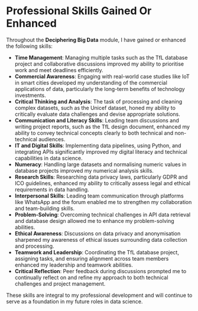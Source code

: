 # Professional Skills Gained Or Enhanced

Throughout the **Deciphering Big Data** module, I have gained or enhanced the following skills:

- **Time Management**: Managing multiple tasks such as the TfL database project and collaborative discussions improved my ability to prioritise work and meet deadlines efficiently.
- **Commercial Awareness**: Engaging with real-world case studies like IoT in smart cities developed my understanding of the commercial applications of data, particularly the long-term benefits of technology investments.
- **Critical Thinking and Analysis**: The task of processing and cleaning complex datasets, such as the Unicef dataset, honed my ability to critically evaluate data challenges and devise appropriate solutions.
- **Communication and Literacy Skills**: Leading team discussions and writing project reports, such as the TfL design document, enhanced my ability to convey technical concepts clearly to both technical and non-technical audiences.
- **IT and Digital Skills**: Implementing data pipelines, using Python, and integrating APIs significantly improved my digital literacy and technical capabilities in data science.
- **Numeracy**: Handling large datasets and normalising numeric values in database projects improved my numerical analysis skills.
- **Research Skills**: Researching data privacy laws, particularly GDPR and ICO guidelines, enhanced my ability to critically assess legal and ethical requirements in data handling.
- **Interpersonal Skills**: Leading team communication through platforms like WhatsApp and the forum enabled me to strengthen my collaboration and team-building skills.
- **Problem-Solving**: Overcoming technical challenges in API data retrieval and database design allowed me to enhance my problem-solving abilities.
- **Ethical Awareness**: Discussions on data privacy and anonymisation sharpened my awareness of ethical issues surrounding data collection and processing.
- **Teamwork and Leadership**: Coordinating the TfL database project, assigning tasks, and ensuring alignment across team members enhanced my leadership and teamwork abilities.
- **Critical Reflection**: Peer feedback during discussions prompted me to continually reflect on and refine my approach to both technical challenges and project management.

These skills are integral to my professional development and will continue to serve as a foundation in my future roles in data science.
